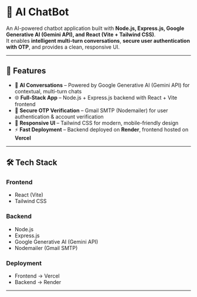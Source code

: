 # 🤖 AI ChatBot

An AI-powered chatbot application built with **Node.js, Express.js, Google Generative AI (Gemini API), and React (Vite + Tailwind CSS)**.  
It enables **intelligent multi-turn conversations**, **secure user authentication with OTP**, and provides a clean, responsive UI.  

---

## 🚀 Features
- 💬 **AI Conversations** – Powered by Google Generative AI (Gemini API) for contextual, multi-turn chats  
- 🌐 **Full-Stack App** – Node.js + Express.js backend with React + Vite frontend  
- 📧 **Secure OTP Verification** – Gmail SMTP (Nodemailer) for user authentication & account verification  
- 🎨 **Responsive UI** – Tailwind CSS for modern, mobile-friendly design  
- ⚡ **Fast Deployment** – Backend deployed on **Render**, frontend hosted on **Vercel**  

---

## 🛠️ Tech Stack
### Frontend
- React (Vite)  
- Tailwind CSS  

### Backend
- Node.js  
- Express.js  
- Google Generative AI (Gemini API)  
- Nodemailer (Gmail SMTP)  

### Deployment
- Frontend → Vercel  
- Backend → Render  

---


